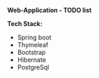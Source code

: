 **Web-Application - TODO list**

**Tech Stack:**
- Spring boot
- Thymeleaf
- Bootstrap
- Hibernate
- PostgreSql